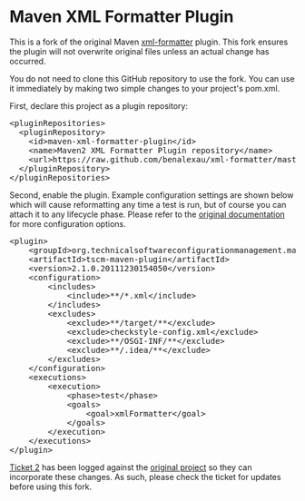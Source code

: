 Maven XML Formatter Plugin
==========================

This is a fork of the original Maven [xml-formatter](http://code.google.com/p/xml-formatter/) plugin. This fork ensures the plugin will not overwrite original files unless an actual change has occurred.

You do not need to clone this GitHub repository to use the fork. You can use it immediately by making two simple changes to your project's pom.xml.

First, declare this project as a plugin repository:

<pre>
&lt;pluginRepositories&gt;
  &lt;pluginRepository&gt;
    &lt;id&gt;maven-xml-formatter-plugin&lt;/id&gt;
    &lt;name&gt;Maven2 XML Formatter Plugin repository&lt;/name&gt;
    &lt;url&gt;https://raw.github.com/benalexau/xml-formatter/master/releases/&lt;/url&gt
  &lt;/pluginRepository&gt;
&lt;/pluginRepositories&gt;
</pre>

Second, enable the plugin. Example configuration settings are shown below which will cause reformatting any time a test is run, but of course you can attach it to any lifecycle phase. Please refer to the [original documentation](http://code.google.com/p/xml-formatter/wiki/Documentation) for more configuration options.

<pre>
&lt;plugin&gt;
    &lt;groupId&gt;org.technicalsoftwareconfigurationmanagement.maven-plugin&lt;/groupId&gt;
    &lt;artifactId&gt;tscm-maven-plugin&lt;/artifactId&gt;
    &lt;version&gt;2.1.0.20111230154050&lt;/version&gt;
    &lt;configuration&gt;
        &lt;includes&gt;
            &lt;include&gt;**/*.xml&lt;/include&gt;
        &lt;/includes&gt;
        &lt;excludes&gt;
            &lt;exclude&gt;**/target/**&lt;/exclude&gt;
            &lt;exclude&gt;checkstyle-config.xml&lt;/exclude&gt;
            &lt;exclude&gt;**/OSGI-INF/**&lt;/exclude&gt;
            &lt;exclude&gt;**/.idea/**&lt;/exclude&gt;
        &lt;/excludes&gt;
    &lt;/configuration&gt;
    &lt;executions&gt;
        &lt;execution&gt;
            &lt;phase&gt;test&lt;/phase&gt;
            &lt;goals&gt;
                &lt;goal&gt;xmlFormatter&lt;/goal&gt;
            &lt;/goals&gt;
        &lt;/execution&gt;
    &lt;/executions&gt;
&lt;/plugin&gt;
</pre>

[Ticket 2](http://code.google.com/p/xml-formatter/issues/detail?id=2) has been logged against the [original project](http://code.google.com/p/xml-formatter/) so they can incorporate these changes. As such, please check the ticket for updates before using this fork.

